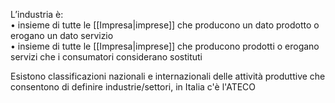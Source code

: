 L’industria è:  
• insieme di tutte le [[Impresa|imprese]] che producono un dato prodotto o erogano un dato servizio  
• insieme di tutte le [[Impresa|imprese]] che producono prodotti o erogano servizi che i consumatori considerano sostituti

Esistono classificazioni nazionali e internazionali delle attività produttive che consentono di definire industrie/settori, in Italia c'è l'ATECO
